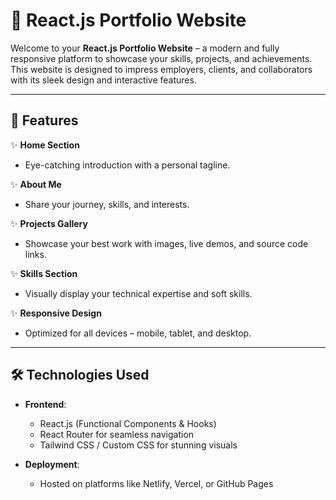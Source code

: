 # 🌟 React.js Portfolio Website

Welcome to your **React.js Portfolio Website** – a modern and fully responsive platform to showcase your skills, projects, and achievements. This website is designed to impress employers, clients, and collaborators with its sleek design and interactive features.

---

## 🚀 **Features**

✨ **Home Section**  
- Eye-catching introduction with a personal tagline.  

✨ **About Me**  
- Share your journey, skills, and interests.  

✨ **Projects Gallery**  
- Showcase your best work with images, live demos, and source code links.  

✨ **Skills Section**  
- Visually display your technical expertise and soft skills.    

✨ **Responsive Design**  
- Optimized for all devices – mobile, tablet, and desktop.

---

## 🛠️ **Technologies Used**

- **Frontend**:
  - React.js (Functional Components & Hooks)
  - React Router for seamless navigation
  - Tailwind CSS / Custom CSS for stunning visuals

- **Deployment**:
  - Hosted on platforms like Netlify, Vercel, or GitHub Pages


